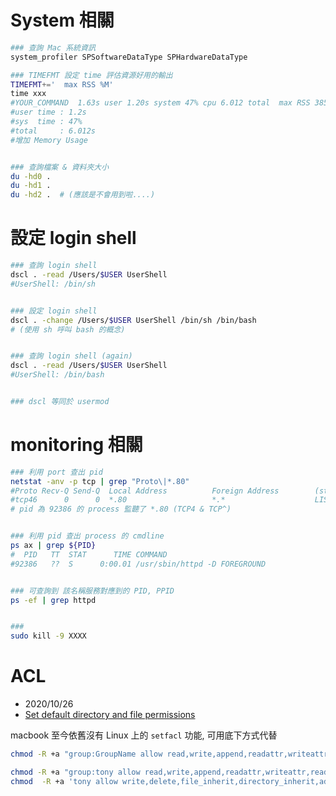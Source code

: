 
# System 相關

```zsh
### 查詢 Mac 系統資訊
system_profiler SPSoftwareDataType SPHardwareDataType

```


```zsh
### TIMEFMT 設定 time 評估資源好用的輸出
TIMEFMT+='  max RSS %M'
time xxx
#YOUR_COMMAND  1.63s user 1.20s system 47% cpu 6.012 total  max RSS 385852
#user time : 1.2s
#sys  time : 47%
#total     : 6.012s
#增加 Memory Usage


### 查詢檔案 & 資料夾大小
du -hd0 .
du -hd1 .
du -hd2 .  # (應該是不會用到啦....)
```


# 設定 login shell

```sh
### 查詢 login shell
dscl . -read /Users/$USER UserShell
#UserShell: /bin/sh


### 設定 login shell
dscl . -change /Users/$USER UserShell /bin/sh /bin/bash
# (使用 sh 呼叫 bash 的概念)


### 查詢 login shell (again)
dscl . -read /Users/$USER UserShell
#UserShell: /bin/bash


### dscl 等同於 usermod

```


# monitoring 相關

```zsh
### 利用 port 查出 pid
netstat -anv -p tcp | grep "Proto\|*.80"
#Proto Recv-Q Send-Q  Local Address          Foreign Address        (state)     rhiwat shiwat    pid   epid  state    options
#tcp46      0      0  *.80                   *.*                    LISTEN      131072 131072  92386      0 0x0080 0x0000000e
# pid 為 92386 的 process 監聽了 *.80 (TCP4 & TCP^)


### 利用 pid 查出 process 的 cmdline
ps ax | grep ${PID}
#  PID   TT  STAT      TIME COMMAND
#92386   ??  S      0:00.01 /usr/sbin/httpd -D FOREGROUND


### 可查詢到 該名稱服務對應到的 PID, PPID
ps -ef | grep httpd


###
sudo kill -9 XXXX
```


# ACL

- 2020/10/26
- [Set default directory and file permissions](https://discussions.apple.com/thread/4805409)

macbook 至今依舊沒有 Linux 上的 `setfacl` 功能,  可用底下方式代替

```zsh
chmod -R +a "group:GroupName allow read,write,append,readattr,writeattr,readextattr,writeextattr" /Path-To-Shared-Directory

chmod -R +a "group:tony allow read,write,append,readattr,writeattr,readextattr,writeextattr" /var/log
chmod  -R +a 'tony allow write,delete,file_inherit,directory_inherit,add_subdirectory' /var/log
```
